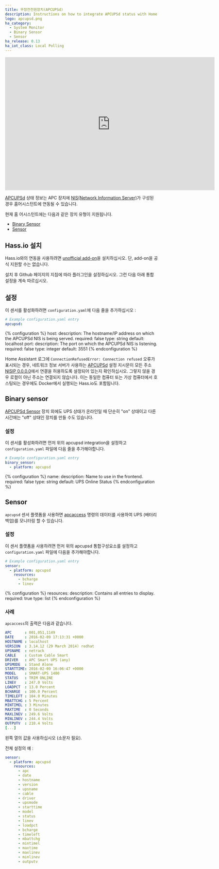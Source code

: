 ```yaml
---
title: 무정전전원장치(APCUPSd)
description: Instructions on how to integrate APCUPSd status with Home Assistant.
logo: apcupsd.png
ha_category:
  - System Monitor
  - Binary Sensor
  - Sensor
ha_release: 0.13
ha_iot_class: Local Polling
---
```


<iframe width="690" height="437" src="https://www.youtube.com/embed/rIK2U8I3cxk" frameborder="0" allow="accelerometer; autoplay; encrypted-media; gyroscope; picture-in-picture" allowfullscreen></iframe>

[APCUPSd](http://www.apcupsd.org/) 상태 정보는 APC 장치에 [NIS(Network Information Server)](http://www.apcupsd.org/manual/manual.html#nis-server-client-configuration-using-the-net-driver)가 구성된 경우 홈어시스턴트에 연동될 수 있습니다. 

현재 홈 어시스턴트에는 다음과 같은 장치 유형이 지원됩니다. 

- [Binary Sensor](#binary-sensor)
- [Sensor](#sensor)

## Hass.io 설치

Hass.io와의 연동을 사용하려면 [unofficial add-on](https://github.com/korylprince/hassio-apcupsd/)을 설치하십시오. 단, add-on을 공식 지원할 수는 없습니다.

설치 후 Github 페이지의 지침에 따라 플러그인을 설정하십시오. 그런 다음 아래 통합 설정을 계속 따르십시오.

## 설정

이 센서를 활성화하려면 `configuration.yaml`에 다음 줄을 추가하십시오 :

```yaml
# Example configuration.yaml entry
apcupsd:
```

{% configuration %}
host:
  description: The hostname/IP address on which the APCUPSd NIS is being served.
  required: false
  type: string
  default: localhost
port:
  description: The port on which the APCUPSd NIS is listening.
  required: false
  type: integer
  default: 3551
{% endconfiguration %}

<div class='note'>

Home Assistant 로그에 `ConnectionRefusedError: Connection refused` 오류가 표시되는 경우, 네트워크 정보 서버가 사용하는 [APCUPSd](http://www.apcupsd.org/) 설정 지시문이 모든 주소 [NISIP 0.0.0.0](http://www.apcupsd.org/manual/manual.html#configuration-directives-used-by-the-network-information-server)에서 연결을 허용하도록 설정되어 있는지 확인하십시오. 그렇지 않을 경우 로컬이 아닌 주소는 연결되지 않습니다. 이는 동일한 컴퓨터 또는 가상 컴퓨터에서 호스팅되는 경우에도 Docker에서 실행되는 Hass.io도 포함됩니다.

 </div>

## Binary sensor

[APCUPSd Sensor](#sensor) 장치 외에도 UPS 상태가 온라인일 때 단순히 "on" 상태이고 다른 시간에는 "off" 상태인 장치를 만들 수도 있습니다.

### 설정

이 센서를 활성화하려면 먼저 위의 apcupsd integration을 설정하고 `configuration.yaml` 파일에 다음 줄을 추가해야합니다.

```yaml
# Example configuration.yaml entry
binary_sensor:
  - platform: apcupsd
```

{% configuration %}
name:
  description: Name to use in the frontend.
  required: false
  type: string
  default: UPS Online Status
{% endconfiguration %}

## Sensor

 `apcupsd` 센서 플랫폼을 사용하면 [apcaccess](https://linux.die.net/man/8/apcaccess) 명령의 데이터를 사용하여 UPS (배터리 백업)를 모니터링 할 수 있습니다.

### 설정

이 센서 플랫폼을 사용하려면 먼저 위의 apcupsd 통합구성요소를 설정하고 `configuration.yaml` 파일에 다음을 추가해야합니다.

```yaml
# Example configuration.yaml entry
sensor:
  - platform: apcupsd
    resources:
      - bcharge
      - linev
```

{% configuration %}
resources:
  description: Contains all entries to display.
  required: true
  type: list
{% endconfiguration %}

### 사례 

`apcaccess`의 출력은 다음과 같습니다.

```yaml
APC      : 001,051,1149
DATE     : 2016-02-09 17:13:31 +0000
HOSTNAME : localhost
VERSION  : 3.14.12 (29 March 2014) redhat
UPSNAME  : netrack
CABLE    : Custom Cable Smart
DRIVER   : APC Smart UPS (any)
UPSMODE  : Stand Alone
STARTTIME: 2016-02-09 16:06:47 +0000
MODEL    : SMART-UPS 1400
STATUS   : TRIM ONLINE
LINEV    : 247.0 Volts
LOADPCT  : 13.0 Percent
BCHARGE  : 100.0 Percent
TIMELEFT : 104.0 Minutes
MBATTCHG : 5 Percent
MINTIMEL : 3 Minutes
MAXTIME  : 0 Seconds
MAXLINEV : 249.6 Volts
MINLINEV : 244.4 Volts
OUTPUTV  : 218.4 Volts
[...]
```

왼쪽 열의 값을 사용하십시오 (소문자 필요).

전체 설정의 예 :

```yaml
sensor:
  - platform: apcupsd
    resources:
      - apc
      - date
      - hostname
      - version
      - upsname
      - cable
      - driver
      - upsmode
      - starttime
      - model
      - status
      - linev
      - loadpct
      - bcharge
      - timeleft
      - mbattchg
      - mintimel
      - maxtime
      - maxlinev
      - minlinev
      - outputv
```
